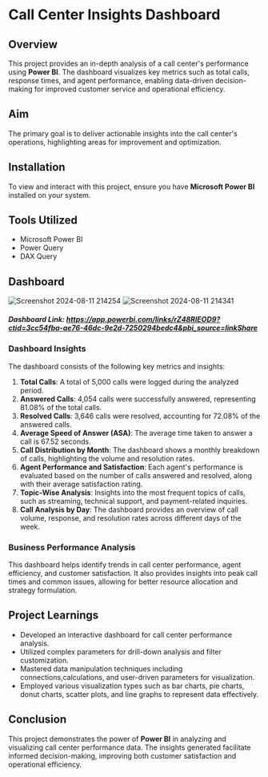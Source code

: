 # Call Center Insights Dashboard

## Overview
This project provides an in-depth analysis of a call center's performance using **Power BI**. The dashboard visualizes key metrics such as total calls, response times, and agent performance, enabling data-driven decision-making for improved customer service and operational efficiency.

## Aim
The primary goal is to deliver actionable insights into the call center's operations, highlighting areas for improvement and optimization.

## Installation
To view and interact with this project, ensure you have **Microsoft Power BI** installed on your system.

## Tools Utilized
- Microsoft Power BI
- Power Query
- DAX Query

## Dashboard
![Screenshot 2024-08-11 214254](https://github.com/user-attachments/assets/b5654ea1-5698-4208-be88-240c164d7143)
![Screenshot 2024-08-11 214341](https://github.com/user-attachments/assets/7df9c390-a944-4f64-accb-2fd76264b5ca)


##### Dashboard Link: https://app.powerbi.com/links/rZ48RlEOD9?ctid=3cc54fba-ae76-46dc-9e2d-7250294bedc4&pbi_source=linkShare

### Dashboard Insights
The dashboard consists of the following key metrics and insights:

1. **Total Calls**: A total of 5,000 calls were logged during the analyzed period.
2. **Answered Calls**: 4,054 calls were successfully answered, representing 81.08% of the total calls.
3. **Resolved Calls**: 3,646 calls were resolved, accounting for 72.08% of the answered calls.
4. **Average Speed of Answer (ASA)**: The average time taken to answer a call is 67.52 seconds.
5. **Call Distribution by Month**: The dashboard shows a monthly breakdown of calls, highlighting the volume and resolution rates.
6. **Agent Performance and Satisfaction**: Each agent's performance is evaluated based on the number of calls answered and resolved, along with their average satisfaction rating.
7. **Topic-Wise Analysis**: Insights into the most frequent topics of calls, such as streaming, technical support, and payment-related inquiries.
8. **Call Analysis by Day**: The dashboard provides an overview of call volume, response, and resolution rates across different days of the week.

### Business Performance Analysis
This dashboard helps identify trends in call center performance, agent efficiency, and customer satisfaction. It also provides insights into peak call times and common issues, allowing for better resource allocation and strategy formulation.

## Project Learnings
- Developed an interactive dashboard for call center performance analysis.
- Utilized complex parameters for drill-down analysis and filter customization.
- Mastered data manipulation techniques including connections,calculations, and user-driven parameters for visualization.
- Employed various visualization types such as bar charts, pie charts, donut charts, scatter plots, and line graphs to represent data effectively.

## Conclusion
This project demonstrates the power of **Power BI** in analyzing and visualizing call center performance data. The insights generated facilitate informed decision-making, improving both customer satisfaction and operational efficiency.
